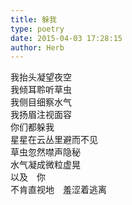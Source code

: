 ```yaml
---  
title: 躲我  
type: poetry  
date: 2015-04-03 17:28:15  
author: Herb    
---  
```

我抬头凝望夜空  
我倾耳聆听草虫  
我侧目细察水气  
我扬眉注视面容  
你们都躲我  
星星在云丛里避而不见  
草虫忽然噤声隐秘  
水气凝成微粒虚晃  
以及　你  
不肯直视地　羞涩着逃离